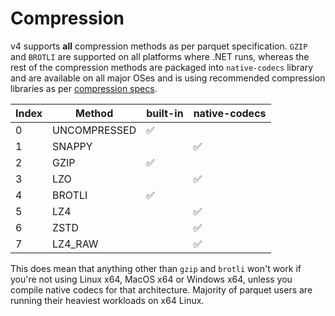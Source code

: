 # Compression

v4 supports **all** compression methods as per parquet specification. `GZIP` and `BROTLI` are supported on all platforms where .NET runs, whereas the rest of the compression methods are packaged into `native-codecs` library and are available on all major OSes and is using recommended compression libraries as per [compression specs](https://github.com/apache/parquet-format/blob/master/Compression.md). 

| Index | Method       | built-in           | native-codecs      |
| ----- | ------------ | ------------------ | ------------------ |
| 0     | UNCOMPRESSED | :white_check_mark: |                    |
| 1     | SNAPPY       |                    | :white_check_mark: |
| 2     | GZIP         | :white_check_mark: |                    |
| 3     | LZO          |                    | :white_check_mark: |
| 4     | BROTLI       | :white_check_mark: |                    |
| 5     | LZ4          |                    | :white_check_mark: |
| 6     | ZSTD         |                    | :white_check_mark: |
| 7     | LZ4_RAW      |                    | :white_check_mark: |

This does mean that anything other than `gzip` and `brotli` won't work if you're not using Linux x64, MacOS x64 or Windows x64, unless you compile native codecs for that architecture. Majority of parquet users are running their heaviest workloads on x64 Linux.
